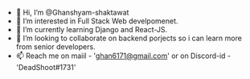 - 👋 Hi, I’m @Ghanshyam-shaktawat
- 👀 I’m interested in Full Stack Web develpomenet.
- 🌱 I’m currently learning Django and React-JS.
- 💞️ I’m looking to collaborate on backend porjects so i can learn more from senior developers.
- 📫 Reach me on maiil - 'ghan6171@gmail.com' or on Discord-id - 'DeadShoot#1731'

<!---
Ghanshyam-shaktawat/Ghanshyam-shaktawat is a ✨ special ✨ repository because its `README.md` (this file) appears on your GitHub profile.
You can click the Preview link to take a look at your changes.
--->
